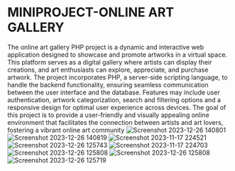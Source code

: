 # MINIPROJECT-ONLINE ART GALLERY
The online art gallery PHP project is a dynamic and interactive web application designed to showcase and promote artworks in a virtual space. This platform serves as a digital gallery where artists
can display their creations, and art enthusiasts can explore, appreciate, and purchase artwork. The
project incorporates PHP, a server-side scripting language, to handle the backend functionality, ensuring seamless communication between the user interface and the database. Features may include
user authentication, artwork categorization, search and filtering options and a responsive design for
optimal user experience across devices. The goal of this project is to provide a user-friendly and
visually appealing online environment that facilitates the connection between artists and art lovers,
fostering a vibrant online art community
![Screenshot 2023-12-26 140801](https://github.com/abhishekzabi/MINIPROJECT-artgallery/assets/117814876/75e2c182-e1e0-476f-a0fc-4897e777e3eb)
![Screenshot 2023-12-26 140819](https://github.com/abhishekzabi/MINIPROJECT-artgallery/assets/117814876/59dd68de-cbd5-4176-a627-8b93d4c2cbc5)
![Screenshot 2023-11-17 224521](https://github.com/abhishekzabi/MINIPROJECT-artgallery/assets/117814876/c4aad14e-77ae-446f-9ada-c774ca0801e8)
![Screenshot 2023-12-26 125743](https://github.com/abhishekzabi/MINIPROJECT-artgallery/assets/117814876/50bcd495-7308-474e-a2c3-753fa4354679)
![Screenshot 2023-11-17 224703](https://github.com/abhishekzabi/MINIPROJECT-artgallery/assets/117814876/0dde861b-3fc5-42e1-9720-e9c57a2e8b92)
![Screenshot 2023-12-26 125808](https://github.com/abhishekzabi/MINIPROJECT-artgallery/assets/117814876/fec88aeb-2112-4f58-96ce-2d997464cc73)
![Screenshot 2023-12-26 125808](https://github.com/abhishekzabi/MINIPROJECT-artgallery/assets/117814876/9ca28483-382a-4a85-9f2b-57f64eda4c54)
![Screenshot 2023-12-26 125719](https://github.com/abhishekzabi/MINIPROJECT-artgallery/assets/117814876/5393c5ed-12ea-444d-b107-144c251e42df)
